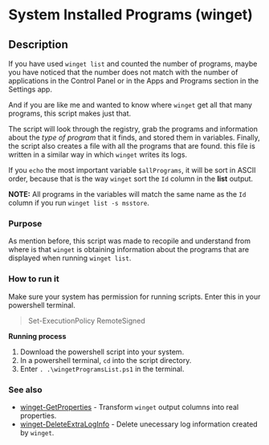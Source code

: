 # System Installed Programs (winget)

## Description

If you have used `winget list` and counted the number of programs, maybe you have noticed that the number does not match with the number of applications in the Control Panel or in the Apps and Programs section in the Settings app.

And if you are like me and wanted to know where `winget` get all that many programs, this script makes just that.

The script will look through the registry, grab the programs and information about the *type of program* that it finds, and stored them in variables. 
Finally, the script also creates a file with all the programs that are found. this file is written in a similar way in which `winget` writes its logs.

If you `echo` the most important variable `$allPrograms`, it will be sort in ASCII order, because that is the way `winget` sort the `Id` column in the **list** output.

**NOTE:** All programs in the variables will match the same name as the `Id` column if you run `winget list -s msstore`.

### Purpose

As mention before, this script was made to recopile and understand from where is that `winget` is obtaining information about the programs that are displayed when running `winget list`.

### How to run it

Make sure your system has permission for running scripts.
Enter this in your powershell terminal.
> Set-ExecutionPolicy RemoteSigned

**Running process**
1. Download the powershell script into your system.
2. In a powershell terminal, `cd` into the script directory.
3. Enter `. .\wingetProgramsList.ps1` in the terminal.

### See also

- [winget-GetProperties](https://github.com/shyguyCreate/winget-GetProperties) - Transform `winget` output columns into real properties.
- [winget-DeleteExtraLogInfo](https://github.com/shyguyCreate/winget-DeleteExtraLogInfo) - Delete unecessary log information created by `winget`.
